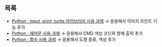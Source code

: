 ## 목록

- [Python : input, print, turtle 라이브러리 사용 과제](2024/python_lecture/03_task.py) → 응용해서 이미지 프린트 기능 추가
- [Python : 제어문 사용 과제](2024/python_lecture/04_task.py) → 응용해서 CMD 색상 코드와 함께 출력 추가
- [Python : 함수 사용 과제](2024/python_lecture/05_task.py) → 응용해서 도형 종류, 색상 추가
